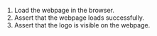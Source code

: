 1. Load the webpage in the browser.
2. Assert that the webpage loads successfully.
3. Assert that the logo is visible on the webpage.